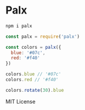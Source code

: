 
# Palx

```js
npm i palx
```

```js
const palx = require('palx')

const colors = palx({
  blue: '#07c',
  red: '#f40'
})

colors.blue // '#07c'
colors.red // '#f40'

colors.rotate(30).blue
```

MIT License
